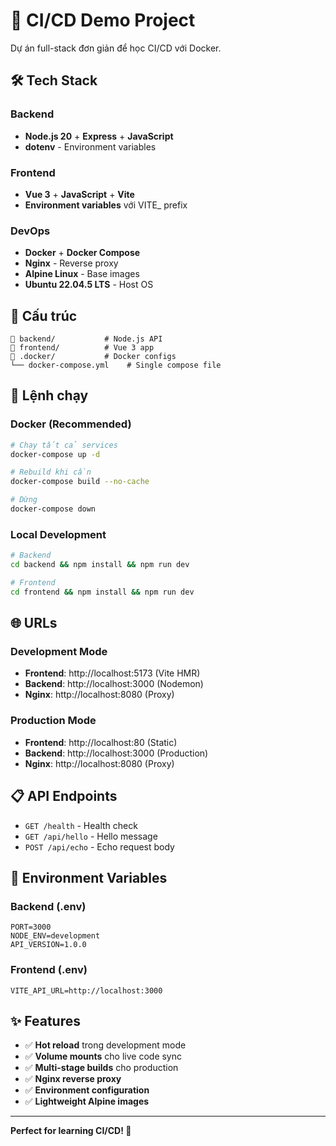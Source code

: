 # 🚀 CI/CD Demo Project

Dự án full-stack đơn giản để học CI/CD với Docker.

## 🛠️ Tech Stack

### Backend
- **Node.js 20** + **Express** + **JavaScript**
- **dotenv** - Environment variables

### Frontend  
- **Vue 3** + **JavaScript** + **Vite**
- **Environment variables** với VITE_ prefix

### DevOps
- **Docker** + **Docker Compose**
- **Nginx** - Reverse proxy
- **Alpine Linux** - Base images
- **Ubuntu 22.04.5 LTS** - Host OS

## 📁 Cấu trúc

```
📁 backend/           # Node.js API
📁 frontend/          # Vue 3 app  
📁 .docker/           # Docker configs
└── docker-compose.yml    # Single compose file
```

## 🚀 Lệnh chạy

### Docker (Recommended)
```bash
# Chạy tất cả services
docker-compose up -d

# Rebuild khi cần
docker-compose build --no-cache

# Dừng
docker-compose down
```

### Local Development
```bash
# Backend
cd backend && npm install && npm run dev

# Frontend  
cd frontend && npm install && npm run dev
```

## 🌐 URLs

### Development Mode
- **Frontend**: http://localhost:5173 (Vite HMR)
- **Backend**: http://localhost:3000 (Nodemon)
- **Nginx**: http://localhost:8080 (Proxy)

### Production Mode
- **Frontend**: http://localhost:80 (Static)
- **Backend**: http://localhost:3000 (Production)
- **Nginx**: http://localhost:8080 (Proxy)

## 📋 API Endpoints

- `GET /health` - Health check
- `GET /api/hello` - Hello message
- `POST /api/echo` - Echo request body

## 🔧 Environment Variables

### Backend (.env)
```env
PORT=3000
NODE_ENV=development
API_VERSION=1.0.0
```

### Frontend (.env)
```env
VITE_API_URL=http://localhost:3000
```

## ✨ Features

- ✅ **Hot reload** trong development mode
- ✅ **Volume mounts** cho live code sync
- ✅ **Multi-stage builds** cho production
- ✅ **Nginx reverse proxy**
- ✅ **Environment configuration**
- ✅ **Lightweight Alpine images**

---

**Perfect for learning CI/CD! 🎯**